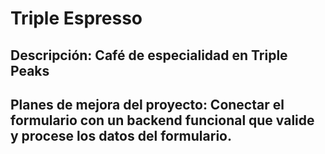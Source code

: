# Triple Espresso

## Descripción: Café de especialidad en Triple Peaks

## Planes de mejora del proyecto: Conectar el formulario con un backend funcional que valide y procese los datos del formulario.
